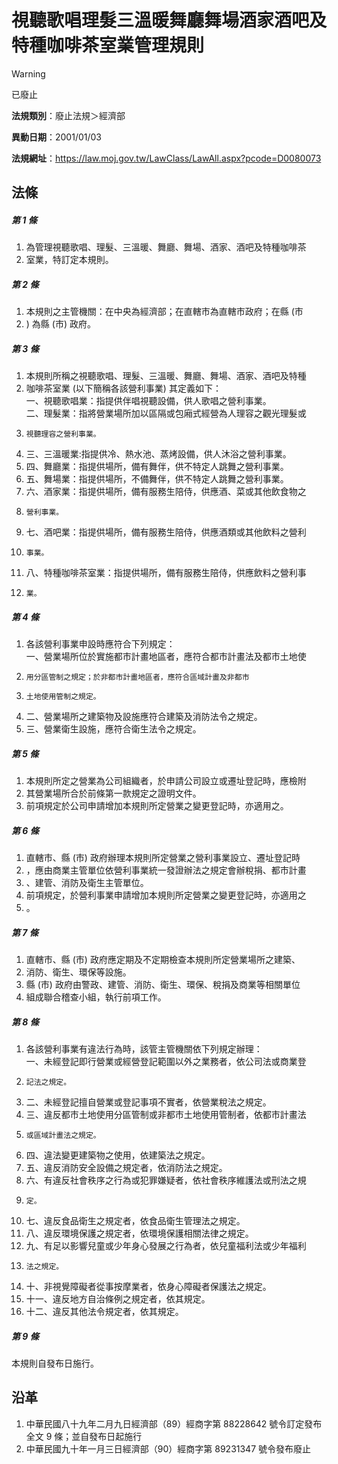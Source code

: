 # 視聽歌唱理髮三溫暖舞廳舞場酒家酒吧及特種咖啡茶室業管理規則
> [!WARNING]
> 已廢止

**法規類別**：廢止法規＞經濟部

**異動日期**：2001/01/03  

**法規網址**：https://law.moj.gov.tw/LawClass/LawAll.aspx?pcode=D0080073



## 法條
##### 第 1 條
1. 為管理視聽歌唱、理髮、三溫暖、舞廳、舞場、酒家、酒吧及特種咖啡茶
1. 室業，特訂定本規則。

##### 第 2 條
1. 本規則之主管機關：在中央為經濟部；在直轄市為直轄市政府；在縣 (市
1. ) 為縣 (市) 政府。

##### 第 3 條
1. 本規則所稱之視聽歌唱、理髮、三溫暖、舞廳、舞場、酒家、酒吧及特種
1. 咖啡茶室業 (以下簡稱各該營利事業) 其定義如下：  
一、視聽歌唱業：指提供伴唱視聽設備，供人歌唱之營利事業。  
二、理髮業：指將營業場所加以區隔或包廂式經營為人理容之觀光理髮或
1.     視聽理容之營利事業。
1. 三、三溫暖業:指提供冷、熱水池、蒸烤設備，供人沐浴之營利事業。
1. 四、舞廳業：指提供場所，備有舞伴，供不特定人跳舞之營利事業。
1. 五、舞場業：指提供場所，不備舞伴，供不特定人跳舞之營利事業。
1. 六、酒家業：指提供場所，備有服務生陪侍，供應酒、菜或其他飲食物之
1.     營利事業。
1. 七、酒吧業：指提供場所，備有服務生陪侍，供應酒類或其他飲料之營利
1.     事業。
1. 八、特種咖啡茶室業：指提供場所，備有服務生陪侍，供應飲料之營利事
1.     業。

##### 第 4 條
1. 各該營利事業申設時應符合下列規定：  
一、營業場所位於實施都市計畫地區者，應符合都市計畫法及都市土地使
1.     用分區管制之規定；於非都市計畫地區者，應符合區域計畫及非都市
1.     土地使用管制之規定。
1. 二、營業場所之建築物及設施應符合建築及消防法令之規定。
1. 三、營業衛生設施，應符合衛生法令之規定。

##### 第 5 條
1. 本規則所定之營業為公司組織者，於申請公司設立或遷址登記時，應檢附
1. 其營業場所合於前條第一款規定之證明文件。
1. 前項規定於公司申請增加本規則所定營業之變更登記時，亦適用之。

##### 第 6 條
1. 直轄市、縣 (市) 政府辦理本規則所定營業之營利事業設立、遷址登記時
1. ，應由商業主管單位依營利事業統一發證辦法之規定會辦稅捐、都市計畫
1. 、建管、消防及衛生主管單位。
1. 前項規定，於營利事業申請增加本規則所定營業之變更登記時，亦適用之
1. 。

##### 第 7 條
1. 直轄市、縣 (市) 政府應定期及不定期檢查本規則所定營業場所之建築、
1. 消防、衛生、環保等設施。
1. 縣 (市) 政府由警政、建管、消防、衛生、環保、稅捐及商業等相關單位
1. 組成聯合稽查小組，執行前項工作。

##### 第 8 條
1. 各該營利事業有違法行為時，該管主管機關依下列規定辦理：  
一、未經登記即行營業或經營登記範圍以外之業務者，依公司法或商業登
1.     記法之規定。
1. 二、未經登記擅自營業或登記事項不實者，依營業稅法之規定。
1. 三、違反都市土地使用分區管制或非都市土地使用管制者，依都市計畫法
1.     或區域計畫法之規定。
1. 四、違法變更建築物之使用，依建築法之規定。
1. 五、違反消防安全設備之規定者，依消防法之規定。
1. 六、有違反社會秩序之行為或犯罪嫌疑者，依社會秩序維護法或刑法之規
1.     定。
1. 七、違反食品衛生之規定者，依食品衛生管理法之規定。
1. 八、違反環境保護之規定者，依環境保護相關法律之規定。
1. 九、有足以影響兒童或少年身心發展之行為者，依兒童福利法或少年福利
1.     法之規定。
1. 十、非視覺障礙者從事按摩業者，依身心障礙者保護法之規定。
1. 十一、違反地方自治條例之規定者，依其規定。
1. 十二、違反其他法令規定者，依其規定。

##### 第 9 條
本規則自發布日施行。

## 沿革
1. 中華民國八十九年二月九日經濟部（89）經商字第 88228642 號令訂定發布全文 9  條；並自發布日起施行
1. 中華民國九十年一月三日經濟部（90）經商字第 89231347 號令發布廢止
